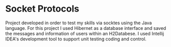 # Socket Protocols

Project developed in order to test my skills via socktes using the Java language.
For this project I used Hibernet as a database interface and saved the messages and information of users within an H2Databese.
I used Intellij IDEA's development tool to support unit testing coding and control.


